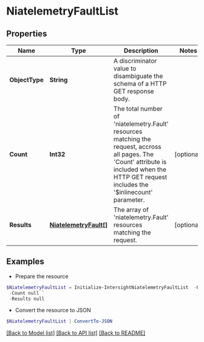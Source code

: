 # NiatelemetryFaultList
## Properties

Name | Type | Description | Notes
------------ | ------------- | ------------- | -------------
**ObjectType** | **String** | A discriminator value to disambiguate the schema of a HTTP GET response body. | 
**Count** | **Int32** | The total number of &#39;niatelemetry.Fault&#39; resources matching the request, accross all pages. The &#39;Count&#39; attribute is included when the HTTP GET request includes the &#39;$inlinecount&#39; parameter. | [optional] 
**Results** | [**NiatelemetryFault[]**](NiatelemetryFault.md) | The array of &#39;niatelemetry.Fault&#39; resources matching the request. | [optional] 

## Examples

- Prepare the resource
```powershell
$NiatelemetryFaultList = Initialize-IntersightNiatelemetryFaultList  -ObjectType null `
 -Count null `
 -Results null
```

- Convert the resource to JSON
```powershell
$NiatelemetryFaultList | ConvertTo-JSON
```

[[Back to Model list]](../README.md#documentation-for-models) [[Back to API list]](../README.md#documentation-for-api-endpoints) [[Back to README]](../README.md)

